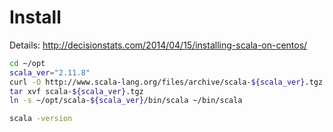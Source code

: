 

# Install

Details:
 http://decisionstats.com/2014/04/15/installing-scala-on-centos/


~~~ bash
cd ~/opt
scala_ver="2.11.8"
curl -O http://www.scala-lang.org/files/archive/scala-${scala_ver}.tgz
tar xvf scala-${scala_ver}.tgz
ln -s ~/opt/scala-${scala_ver}/bin/scala ~/bin/scala

scala -version
~~~
